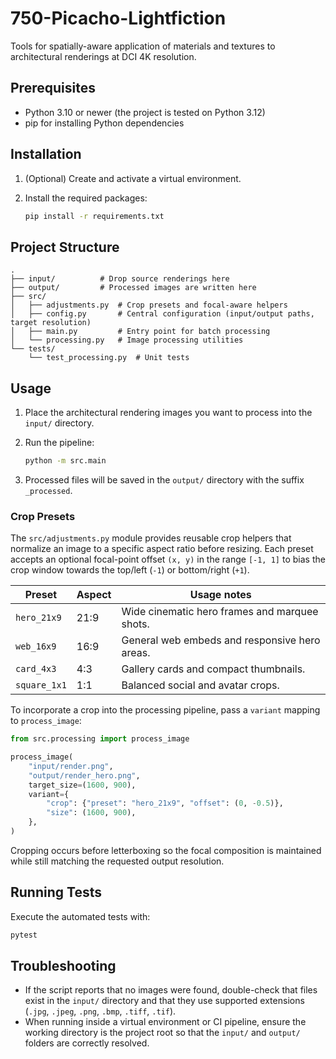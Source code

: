 # 750-Picacho-Lightfiction

Tools for spatially-aware application of materials and textures to architectural renderings at DCI 4K resolution.

## Prerequisites

- Python 3.10 or newer (the project is tested on Python 3.12)
- pip for installing Python dependencies

## Installation

1. (Optional) Create and activate a virtual environment.
2. Install the required packages:

   ```bash
   pip install -r requirements.txt
   ```

## Project Structure

```
.
├── input/          # Drop source renderings here
├── output/         # Processed images are written here
├── src/
│   ├── adjustments.py  # Crop presets and focal-aware helpers
│   ├── config.py       # Central configuration (input/output paths, target resolution)
│   ├── main.py         # Entry point for batch processing
│   └── processing.py   # Image processing utilities
└── tests/
    └── test_processing.py  # Unit tests
```

## Usage

1. Place the architectural rendering images you want to process into the `input/` directory.
2. Run the pipeline:

   ```bash
   python -m src.main
   ```

3. Processed files will be saved in the `output/` directory with the suffix `_processed`.

### Crop Presets

The `src/adjustments.py` module provides reusable crop helpers that normalize an
image to a specific aspect ratio before resizing. Each preset accepts an
optional focal-point offset `(x, y)` in the range `[-1, 1]` to bias the crop
window towards the top/left (`-1`) or bottom/right (`+1`).

| Preset        | Aspect | Usage notes                                   |
| ------------- | ------ | --------------------------------------------- |
| `hero_21x9`   | 21:9   | Wide cinematic hero frames and marquee shots. |
| `web_16x9`    | 16:9   | General web embeds and responsive hero areas. |
| `card_4x3`    | 4:3    | Gallery cards and compact thumbnails.         |
| `square_1x1`  | 1:1    | Balanced social and avatar crops.            |

To incorporate a crop into the processing pipeline, pass a `variant` mapping to
`process_image`:

```python
from src.processing import process_image

process_image(
    "input/render.png",
    "output/render_hero.png",
    target_size=(1600, 900),
    variant={
        "crop": {"preset": "hero_21x9", "offset": (0, -0.5)},
        "size": (1600, 900),
    },
)
```

Cropping occurs before letterboxing so the focal composition is maintained while
still matching the requested output resolution.

## Running Tests

Execute the automated tests with:

```bash
pytest
```

## Troubleshooting

- If the script reports that no images were found, double-check that files exist in the `input/` directory and that they use supported extensions (`.jpg`, `.jpeg`, `.png`, `.bmp`, `.tiff`, `.tif`).
- When running inside a virtual environment or CI pipeline, ensure the working directory is the project root so that the `input/` and `output/` folders are correctly resolved.

